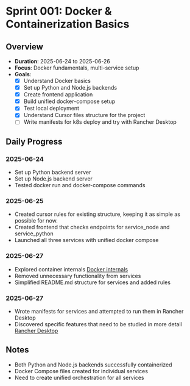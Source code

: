 # Sprint 001: Docker & Containerization Basics

## Overview

- **Duration**: 2025-06-24 to 2025-06-26
- **Focus**: Docker fundamentals, multi-service setup
- **Goals**:
  - [x] Understand Docker basics
  - [x] Set up Python and Node.js backends
  - [X] Create frontend application
  - [X] Build unified docker-compose setup
  - [X] Test local deployment
  - [X] Understand Cursor files structure for the project
  - [ ] Write manifests for k8s deploy and try with Rancher Desktop

## Daily Progress

### 2025-06-24

- Set up Python backend server
- Set up Node.js backend server
- Tested docker run and docker-compose commands

### 2025-06-25

- Created cursor rules for existing structure, keeping it as simple as possible for now.
- Created frontend that checks endpoints for service_node and service_python
- Launched all three services with unified docker compose

### 2025-06-27

- Explored container internals [Docker internals](../guides/docker/2026-06-26%20Docker%20internals.md)
- Removed unnecessary functionality from services
- Simplified README.md structure for services and added rules

### 2025-06-27

- Wrote manifests for services and attempted to run them in Rancher Desktop
- Discovered specific features that need to be studied in more detail [Rancher Desktop](docs/guides/kubernetes/Rancher%20Desktop.md)

## Notes

- Both Python and Node.js backends successfully containerized
- Docker Compose files created for individual services
- Need to create unified orchestration for all services
